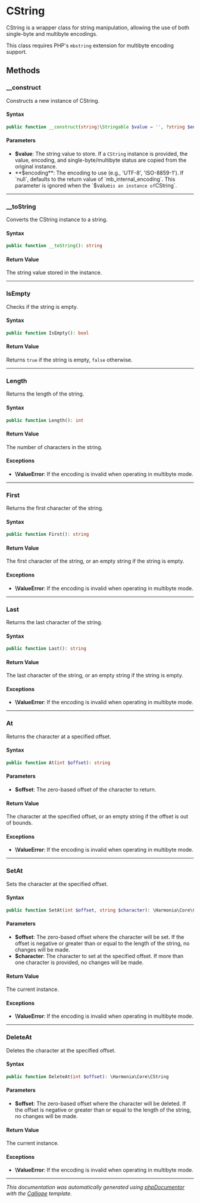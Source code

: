 # CString

CString is a wrapper class for string manipulation, allowing the use of both
single-byte and multibyte encodings.

This class requires PHP's `mbstring` extension for multibyte encoding support.

## Methods

### __construct

Constructs a new instance of CString.

#### Syntax

```php
public function __construct(string|\Stringable $value = '', ?string $encoding = null)
```

#### Parameters

- **$value**: The string value to store. If a `CString` instance is provided, the value, encoding, and single-byte/multibyte status are copied from the original instance.
- **$encoding**: The encoding to use (e.g., 'UTF-8', 'ISO-8859-1'). If `null`, defaults to the return value of `mb_internal_encoding`. This parameter is ignored when the `$value` is an instance of `CString`.

---

### __toString

Converts the CString instance to a string.

#### Syntax

```php
public function __toString(): string
```

#### Return Value

The string value stored in the instance.

---

### IsEmpty

Checks if the string is empty.

#### Syntax

```php
public function IsEmpty(): bool
```

#### Return Value

Returns `true` if the string is empty, `false` otherwise.

---

### Length

Returns the length of the string.

#### Syntax

```php
public function Length(): int
```

#### Return Value

The number of characters in the string.

#### Exceptions

- **\ValueError**: If the encoding is invalid when operating in multibyte mode.

---

### First

Returns the first character of the string.

#### Syntax

```php
public function First(): string
```

#### Return Value

The first character of the string, or an empty string if the string is empty.

#### Exceptions

- **\ValueError**: If the encoding is invalid when operating in multibyte mode.

---

### Last

Returns the last character of the string.

#### Syntax

```php
public function Last(): string
```

#### Return Value

The last character of the string, or an empty string if the string is empty.

#### Exceptions

- **\ValueError**: If the encoding is invalid when operating in multibyte mode.

---

### At

Returns the character at a specified offset.

#### Syntax

```php
public function At(int $offset): string
```

#### Parameters

- **$offset**: The zero-based offset of the character to return.

#### Return Value

The character at the specified offset, or an empty string if the offset is out of bounds.

#### Exceptions

- **\ValueError**: If the encoding is invalid when operating in multibyte mode.

---

### SetAt

Sets the character at the specified offset.

#### Syntax

```php
public function SetAt(int $offset, string $character): \Harmonia\Core\CString
```

#### Parameters

- **$offset**: The zero-based offset where the character will be set. If the offset is negative or greater than or equal to the length of the string, no changes will be made.
- **$character**: The character to set at the specified offset. If more than one character is provided, no changes will be made.

#### Return Value

The current instance.

#### Exceptions

- **\ValueError**: If the encoding is invalid when operating in multibyte mode.

---

### DeleteAt

Deletes the character at the specified offset.

#### Syntax

```php
public function DeleteAt(int $offset): \Harmonia\Core\CString
```

#### Parameters

- **$offset**: The zero-based offset where the character will be deleted. If the offset is negative or greater than or equal to the length of the string, no changes will be made.

#### Return Value

The current instance.

#### Exceptions

- **\ValueError**: If the encoding is invalid when operating in multibyte mode.

---

*This documentation was automatically generated using [phpDocumentor](http://www.phpdoc.org/) with the [Calliope](https://github.com/DaphneWebFramework/Calliope) template.*
